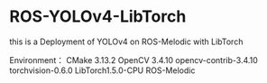 # ROS-YOLOv4-LibTorch
this is a Deployment of YOLOv4  on ROS-Melodic with LibTorch

Environment： 
CMake 3.13.2 
OpenCV 3.4.10 
opencv-contrib-3.4.10 
torchvision-0.6.0 
LibTorch1.5.0-CPU
ROS-Melodic
